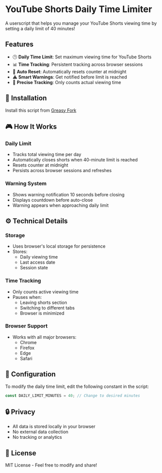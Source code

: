 # YouTube Shorts Daily Time Limiter

A userscript that helps you manage your YouTube Shorts viewing time by setting a daily limit of 40 minutes!

## Features

- 🕒 **Daily Time Limit**: Set maximum viewing time for YouTube Shorts
- 📊 **Time Tracking**: Persistent tracking across browser sessions
- 🔄 **Auto Reset**: Automatically resets counter at midnight
- ⚠️ **Smart Warnings**: Get notified before limit is reached
- 🎯 **Precise Tracking**: Only counts actual viewing time

## 💾 Installation

Install this script from [Greasy Fork](https://greasyfork.org/en/scripts/529077-youtube-shorts-auto-closer)

## 🎮 How It Works

### Daily Limit
- Tracks total viewing time per day
- Automatically closes shorts when 40-minute limit is reached
- Resets counter at midnight
- Persists across browser sessions and refreshes

### Warning System
- Shows warning notification 10 seconds before closing
- Displays countdown before auto-close
- Warning appears when approaching daily limit

## ⚙️ Technical Details

### Storage
- Uses browser's local storage for persistence
- Stores:
  - Daily viewing time
  - Last access date
  - Session state

### Time Tracking
- Only counts active viewing time
- Pauses when:
  - Leaving shorts section
  - Switching to different tabs
  - Browser is minimized

### Browser Support
- Works with all major browsers:
  - Chrome
  - Firefox
  - Edge
  - Safari

## 🔧 Configuration

To modify the daily time limit, edit the following constant in the script:

```javascript
const DAILY_LIMIT_MINUTES = 40; // Change to desired minutes
```

## 🔒 Privacy

- All data is stored locally in your browser
- No external data collection
- No tracking or analytics

## 📄 License

MIT License - Feel free to modify and share! 